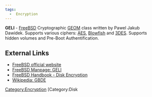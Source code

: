 ```yaml
---
tags:
  -  Encryption
---
```

**GELI** - [FreeBSD](freebsd.md) Cryptographic
[GEOM](geom.md) class written by Pawel Jakub Dawidek. Supports
various ciphers: [AES](aes.md), [Blowfish](Blowfish "wikilink")
and [3DES](3des.md). Supports hidden volumes and Pre-Boot
Authentification.

## External Links

- [FreeBSD official website](http://www.freebsd.org)
- [FreeBSD Manpage:
  GELI](http://www.freebsd.org/cgi/man.cgi?query=geli&sektion=8)
- [FreeBSD Handbook - Disk
  Encryption](http://www.freebsd.org/doc/handbook/disks-encrypting.html)
- [Wikipedia: GBDE](http://en.wikipedia.org/wiki/GBDE)

[Category:Encryption](category:encryption.md) [Category:Disk

